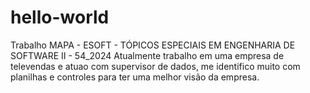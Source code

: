 # hello-world
Trabalho MAPA - ESOFT - TÓPICOS ESPECIAIS EM ENGENHARIA DE SOFTWARE II - 54_2024
Atualmente trabalho em uma empresa de televendas e atuao com supervisor de dados, me identifico muito com planilhas e controles para ter uma melhor visão da empresa.
